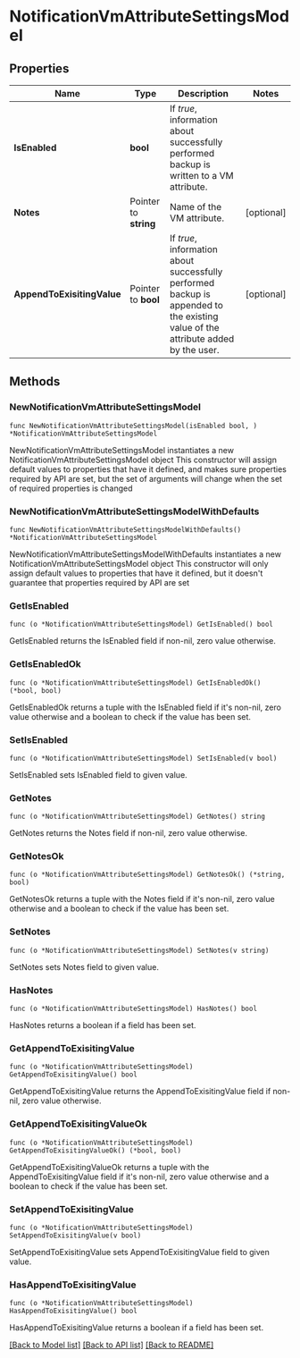 # NotificationVmAttributeSettingsModel

## Properties

Name | Type | Description | Notes
------------ | ------------- | ------------- | -------------
**IsEnabled** | **bool** | If *true*, information about successfully performed backup is written to a VM attribute. | 
**Notes** | Pointer to **string** | Name of the VM attribute. | [optional] 
**AppendToExisitingValue** | Pointer to **bool** | If *true*, information about successfully performed backup is appended to the existing value of the attribute added by the user. | [optional] 

## Methods

### NewNotificationVmAttributeSettingsModel

`func NewNotificationVmAttributeSettingsModel(isEnabled bool, ) *NotificationVmAttributeSettingsModel`

NewNotificationVmAttributeSettingsModel instantiates a new NotificationVmAttributeSettingsModel object
This constructor will assign default values to properties that have it defined,
and makes sure properties required by API are set, but the set of arguments
will change when the set of required properties is changed

### NewNotificationVmAttributeSettingsModelWithDefaults

`func NewNotificationVmAttributeSettingsModelWithDefaults() *NotificationVmAttributeSettingsModel`

NewNotificationVmAttributeSettingsModelWithDefaults instantiates a new NotificationVmAttributeSettingsModel object
This constructor will only assign default values to properties that have it defined,
but it doesn't guarantee that properties required by API are set

### GetIsEnabled

`func (o *NotificationVmAttributeSettingsModel) GetIsEnabled() bool`

GetIsEnabled returns the IsEnabled field if non-nil, zero value otherwise.

### GetIsEnabledOk

`func (o *NotificationVmAttributeSettingsModel) GetIsEnabledOk() (*bool, bool)`

GetIsEnabledOk returns a tuple with the IsEnabled field if it's non-nil, zero value otherwise
and a boolean to check if the value has been set.

### SetIsEnabled

`func (o *NotificationVmAttributeSettingsModel) SetIsEnabled(v bool)`

SetIsEnabled sets IsEnabled field to given value.


### GetNotes

`func (o *NotificationVmAttributeSettingsModel) GetNotes() string`

GetNotes returns the Notes field if non-nil, zero value otherwise.

### GetNotesOk

`func (o *NotificationVmAttributeSettingsModel) GetNotesOk() (*string, bool)`

GetNotesOk returns a tuple with the Notes field if it's non-nil, zero value otherwise
and a boolean to check if the value has been set.

### SetNotes

`func (o *NotificationVmAttributeSettingsModel) SetNotes(v string)`

SetNotes sets Notes field to given value.

### HasNotes

`func (o *NotificationVmAttributeSettingsModel) HasNotes() bool`

HasNotes returns a boolean if a field has been set.

### GetAppendToExisitingValue

`func (o *NotificationVmAttributeSettingsModel) GetAppendToExisitingValue() bool`

GetAppendToExisitingValue returns the AppendToExisitingValue field if non-nil, zero value otherwise.

### GetAppendToExisitingValueOk

`func (o *NotificationVmAttributeSettingsModel) GetAppendToExisitingValueOk() (*bool, bool)`

GetAppendToExisitingValueOk returns a tuple with the AppendToExisitingValue field if it's non-nil, zero value otherwise
and a boolean to check if the value has been set.

### SetAppendToExisitingValue

`func (o *NotificationVmAttributeSettingsModel) SetAppendToExisitingValue(v bool)`

SetAppendToExisitingValue sets AppendToExisitingValue field to given value.

### HasAppendToExisitingValue

`func (o *NotificationVmAttributeSettingsModel) HasAppendToExisitingValue() bool`

HasAppendToExisitingValue returns a boolean if a field has been set.


[[Back to Model list]](../README.md#documentation-for-models) [[Back to API list]](../README.md#documentation-for-api-endpoints) [[Back to README]](../README.md)


